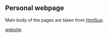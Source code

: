 ## Personal webpage

Main body of the pages are taken from [html5up](https://html5up.net/).

[website](https://farzad-r.github.io/).